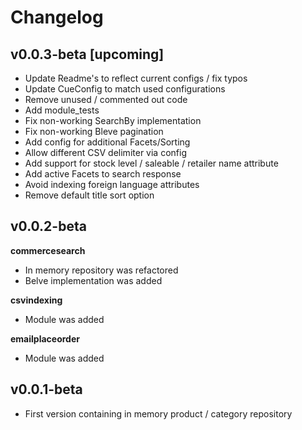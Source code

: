 # Changelog

## v0.0.3-beta [upcoming]

* Update Readme's to reflect current configs / fix typos
* Update CueConfig to match used configurations
* Remove unused / commented out code
* Add module_tests
* Fix non-working SearchBy implementation
* Fix non-working Bleve pagination
* Add config for additional Facets/Sorting
* Allow different CSV delimiter via config
* Add support for stock level / saleable / retailer name attribute
* Add active Facets to search response
* Avoid indexing foreign language attributes
* Remove default title sort option

## v0.0.2-beta

**commercesearch**
* In memory repository was refactored
* Belve implementation was added

**csvindexing**
* Module was added

**emailplaceorder**
* Module was added

## v0.0.1-beta
* First version containing in memory product / category repository